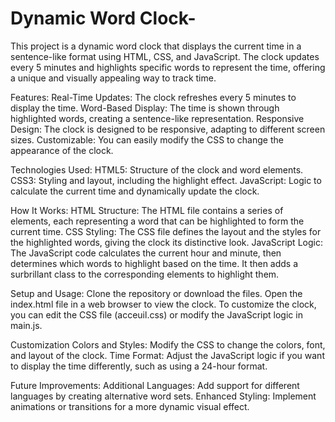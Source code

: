 # Dynamic Word Clock-

This project is a dynamic word clock that displays the current time in a sentence-like format using HTML, CSS, and JavaScript. The clock updates every 5 minutes and highlights specific words to represent the time, offering a unique and visually appealing way to track time.

Features:
Real-Time Updates: The clock refreshes every 5 minutes to display the time. 
Word-Based Display: The time is shown through highlighted words, creating a sentence-like representation.
Responsive Design: The clock is designed to be responsive, adapting to different screen sizes.
Customizable: You can easily modify the CSS to change the appearance of the clock.

Technologies Used: 
HTML5: Structure of the clock and word elements.
CSS3: Styling and layout, including the highlight effect.
JavaScript: Logic to calculate the current time and dynamically update the clock.

How It Works:
HTML Structure: The HTML file contains a series of <span> elements, each representing a word that can be highlighted to form the current time.
CSS Styling: The CSS file defines the layout and the styles for the highlighted words, giving the clock its distinctive look.
JavaScript Logic: The JavaScript code calculates the current hour and minute, then determines which words to highlight based on the time. It then adds a surbrillant class to the corresponding elements to highlight them.

Setup and Usage:
Clone the repository or download the files.
Open the index.html file in a web browser to view the clock.
To customize the clock, you can edit the CSS file (acceuil.css) or modify the JavaScript logic in main.js.

Customization
Colors and Styles: Modify the CSS to change the colors, font, and layout of the clock.
Time Format: Adjust the JavaScript logic if you want to display the time differently, such as using a 24-hour format.

Future Improvements:
Additional Languages: Add support for different languages by creating alternative word sets.
Enhanced Styling: Implement animations or transitions for a more dynamic visual effect.
